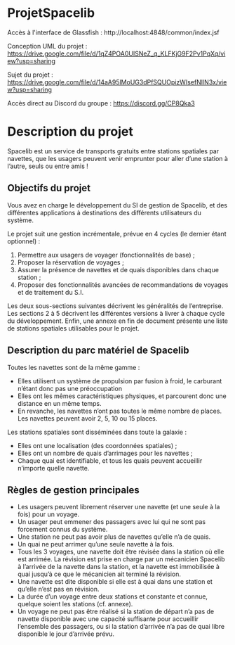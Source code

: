 # ProjetSpacelib

Accès à l'interface de Glassfish : http://localhost:4848/common/index.jsf

Conception UML du projet : https://drive.google.com/file/d/1qZ4POA0UISNeZ_q_KLFKjG9F2Pv1PqXq/view?usp=sharing

Sujet du projet : https://drive.google.com/file/d/14aA95lMoUG3dPfSQUOpizWIsefNlIN3x/view?usp=sharing

Accès direct au Discord du groupe : https://discord.gg/CP8Qka3

# Description du projet 

Spacelib est un service de transports gratuits entre stations spatiales par navettes, que les usagers peuvent venir emprunter pour aller d’une station à l’autre, seuls ou entre amis !

## Objectifs du projet
Vous avez en charge le développement du SI de gestion de Spacelib, et des différentes applications à destinations des différents utilisateurs du système.

Le projet suit une gestion incrémentale, prévue en 4 cycles (le dernier étant optionnel) :
1. Permettre aux usagers de voyager (fonctionnalités de base) ;
2. Proposer la réservation de voyages ;
3. Assurer la présence de navettes et de quais disponibles dans chaque station ;
4. Proposer des fonctionnalités avancées de recommandations de voyages et de traitement du S.I.

Les deux sous-sections suivantes décrivent les généralités de l’entreprise. Les sections 2 à 5
décrivent les différentes versions à livrer à chaque cycle du développement. Enfin, une annexe en fin de
document présente une liste de stations spatiales utilisables pour le projet.


## Description du parc matériel de Spacelib
Toutes les navettes sont de la même gamme :
* Elles utilisent un système de propulsion par fusion à froid, le carburant n’étant donc pas une préoccupation
* Elles ont les mêmes caractéristiques physiques, et parcourent donc une distance en un même temps.
* En revanche, les navettes n’ont pas toutes le même nombre de places. Les navettes peuvent avoir 2, 5, 10 ou 15 places.

Les stations spatiales sont disséminées dans toute la galaxie :
* Elles ont une localisation (des coordonnées spatiales) ;
* Elles ont un nombre de quais d’arrimages pour les navettes ;
* Chaque quai est identifiable, et tous les quais peuvent accueillir n’importe quelle navette.

## Règles de gestion principales
* Les usagers peuvent librement réserver une navette (et une seule à la fois) pour un voyage.
* Un usager peut emmener des passagers avec lui qui ne sont pas forcement connus du système.
* Une station ne peut pas avoir plus de navettes qu’elle n’a de quais.
* Un quai ne peut arrimer qu’une seule navette à la fois.
* Tous les 3 voyages, une navette doit être révisée dans la station où elle est arrimée. La révision est prise en charge par un mécanicien Spacelib à l’arrivée de la navette dans la station, et la navette est immobilisée à quai jusqu’à ce que le mécanicien ait terminé la révision.
* Une navette est dite disponible si elle est à quai dans une station et qu’elle n’est pas en révision.
* La durée d’un voyage entre deux stations et constante et connue, quelque soient les stations (cf. annexe).
* Un voyage ne peut pas être réalisé si la station de départ n’a pas de navette disponible avec une capacité suffisante pour accueillir l’ensemble des passagers, ou si la station d’arrivée n’a pas de quai libre disponible le jour d’arrivée prévu.
